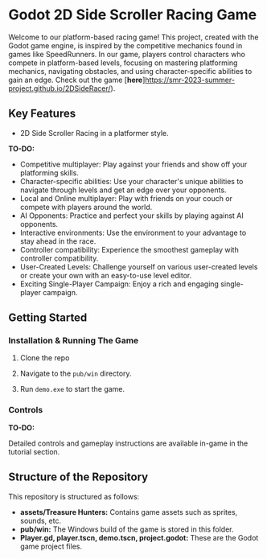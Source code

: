 # Godot 2D Side Scroller Racing Game

Welcome to our platform-based racing game! This project, created with the Godot game engine, is inspired by the competitive mechanics found in games like SpeedRunners. In our game, players control characters who compete in platform-based levels, focusing on mastering platforming mechanics, navigating obstacles, and using character-specific abilities to gain an edge. Check out the game [**here**]https://smr-2023-summer-project.github.io/2DSideRacer/).

## Key Features
* 2D Side Scroller Racing in a platformer style.

**TO-DO:**

* Competitive multiplayer: Play against your friends and show off your platforming skills.
* Character-specific abilities: Use your character's unique abilities to navigate through levels and get an edge over your opponents.
* Local and Online multiplayer: Play with friends on your couch or compete with players around the world.
* AI Opponents: Practice and perfect your skills by playing against AI opponents.
* Interactive environments: Use the environment to your advantage to stay ahead in the race.
* Controller compatibility: Experience the smoothest gameplay with controller compatibility.
* User-Created Levels: Challenge yourself on various user-created levels or create your own with an easy-to-use level editor.
* Exciting Single-Player Campaign: Enjoy a rich and engaging single-player campaign.

## Getting Started

### Installation & Running The Game

1. Clone the repo 

2. Navigate to the `pub/win` directory.

3. Run `demo.exe` to start the game.

### Controls

**TO-DO:**

Detailed controls and gameplay instructions are available in-game in the tutorial section.

## Structure of the Repository

This repository is structured as follows:

* **assets/Treasure Hunters:** Contains game assets such as sprites, sounds, etc.
* **pub/win:** The Windows build of the game is stored in this folder.
* **Player.gd, player.tscn, demo.tscn, project.godot:** These are the Godot game project files.
